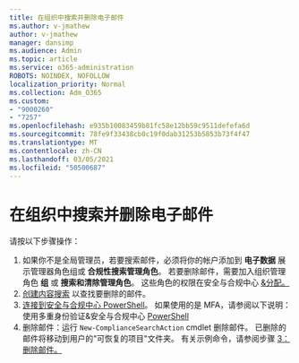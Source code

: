 ```yaml
---
title: 在组织中搜索并删除电子邮件
ms.author: v-jmathew
author: v-jmathew
manager: dansimp
ms.audience: Admin
ms.topic: article
ms.service: o365-administration
ROBOTS: NOINDEX, NOFOLLOW
localization_priority: Normal
ms.collection: Adm_O365
ms.custom:
- "9000260"
- "7257"
ms.openlocfilehash: e935b10083459b81fc58e12bb59c9511defefa6d
ms.sourcegitcommit: 78fe9f33438cb0c19f0dab31253b5853b73f4f47
ms.translationtype: MT
ms.contentlocale: zh-CN
ms.lasthandoff: 03/05/2021
ms.locfileid: "50500687"
---
```

# <a name="search-for-and-delete-email-messages-in-your-organization"></a>在组织中搜索并删除电子邮件

请按以下步骤操作：

1. 如果你不是全局管理员，若要搜索邮件，必须将你的帐户添加到 **电子数据** 展示管理器角色组或 **合规性搜索管理角色**。 若要删除邮件，需要加入组织管理角色 **组** 或 **搜索和清除管理角色**。 这些角色的权限在安全与合规中心 [&分配。](https://protection.office.com)
2. [创建内容搜索](https://docs.microsoft.com/office365/securitycompliance/content-search) 以查找要删除的邮件。
3. [连接到安全与合规中心 PowerShell](https://docs.microsoft.com/powershell/exchange/office-365-scc/connect-to-scc-powershell/connect-to-scc-powershell)。 如果使用的是 MFA，请参阅以下说明：使用多重身份验证&安全与合规中心 [PowerShell](https://docs.microsoft.com/powershell/exchange/office-365-scc/connect-to-scc-powershell/mfa-connect-to-scc-powershell)
4. 删除邮件：运行 `New-ComplianceSearchAction` cmdlet 删除邮件。 已删除的邮件将移动到用户的"可恢复的项目"文件夹。 有关示例命令，请参阅步骤 [3：删除邮件。](https://docs.microsoft.com/office365/securitycompliance/search-for-and-delete-messages-in-your-organization)
